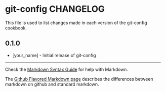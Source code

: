 git-config CHANGELOG
====================

This file is used to list changes made in each version of the git-config cookbook.

0.1.0
-----
- [your_name] - Initial release of git-config

- - -
Check the [Markdown Syntax Guide](http://daringfireball.net/projects/markdown/syntax) for help with Markdown.

The [Github Flavored Markdown page](http://github.github.com/github-flavored-markdown/) describes the differences between markdown on github and standard markdown.
